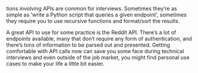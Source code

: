 tions involving APIs are common for interviews. Sometimes they’re as
simple as ‘write a Python script that queries a given endpoint’,
sometimes they require you to use recursive functions and format/sort the
results.

A great API to use for some practice is the Reddit API. There’s a lot of endpoints available, many that don’t require any form of authentication, and there’s tons of information to be parsed out and presented. Getting comfortable with API calls now can save you some face during technical interviews and even outside of the job market, you might find personal use cases to make your life a little bit easier.
